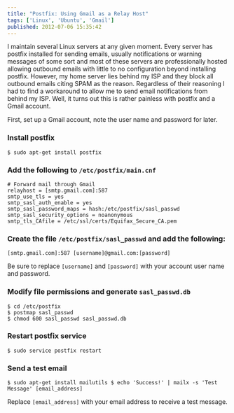 ```yaml
---
title: "Postfix: Using Gmail as a Relay Host"
tags: ['Linux', 'Ubuntu', 'Gmail']
published: 2012-07-06 15:35:42
---
```


<!-- excerpt -->
I maintain several Linux servers at any given moment. Every server has postfix
installed for sending emails, usually notifications or warning messages of some
sort and most of these servers are professionally hosted allowing outbound
emails with little to no configuration beyond installing postfix. However, my
home server lies behind my ISP and they block all outbound emails citing SPAM as
the reason. Regardless of their reasoning I had to find a workaround to allow me
to send email notifications from behind my ISP. Well, it turns out this is
rather painless with postfix and a Gmail account.
<!-- endexcerpt -->

First, set up a Gmail account, note the user name and password for later.

### Install postfix

```shell
$ sudo apt-get install postfix
```

### Add the following to `/etc/postfix/main.cnf`

    # Forward mail through Gmail
    relayhost = [smtp.gmail.com]:587
    smtp_use_tls = yes
    smtp_sasl_auth_enable = yes
    smtp_sasl_password_maps = hash:/etc/postfix/sasl_passwd
    smtp_sasl_security_options = noanonymous
    smtp_tls_CAfile = /etc/ssl/certs/Equifax_Secure_CA.pem

### Create the file `/etc/postfix/sasl_passwd` and add the following:

    [smtp.gmail.com]:587 [username]@gmail.com:[password]

<div class="info">
    <p>Be sure to replace <code>[username]</code> and <code>[password]</code> with your account user name and password.</p>
</div>

### Modify file permissions and generate `sasl_passwd.db`

```shell
$ cd /etc/postfix
$ postmap sasl_passwd
$ chmod 600 sasl_passwd sasl_passwd.db
```

### Restart postfix service

```shell
$ sudo service postfix restart
```

### Send a test email

```shell
$ sudo apt-get install mailutils $ echo 'Success!' | mailx -s 'Test Message' [email_address]
```

Replace `[email_address]` with your email address to receive a test message.
